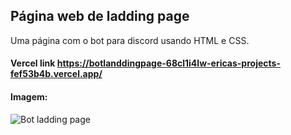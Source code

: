 ## Página web de ladding page

Uma página com o bot para discord usando HTML e CSS.

#### Vercel link https://botlanddingpage-68cl1i4lw-ericas-projects-fef53b4b.vercel.app/

#### Imagem:

![Bot ladding page](https://github.com/user-attachments/assets/9b438f85-ff78-4bab-aa35-f2b928b791eb)
